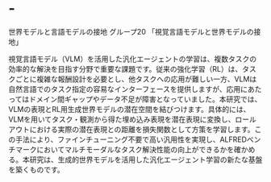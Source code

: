 # -
世界モデルと言語モデルの接地
グループ20
「視覚言語モデルと世界モデルの接地」


視覚言語モデル（VLM）を活用した汎化エージェントの学習は、複数タスクの効率的な解決を目指す分野で重要な課題です。従来の強化学習（RL）は、タスクごとに複雑な報酬設計を必要とし、他タスクへの応用が難しい一方、VLMは自然言語でのタスク指定の容易なインターフェースを提供しますが、応用にあたってはドメイン間ギャップやデータ不足が障害となっていました。本研究では、VLMの表現とRL用生成世界モデルの潜在空間を結びつけます。具体的には、VLMを用いてタスク・観測から得た埋め込み表現を潜在表現に変換し、ロールアウトにおける実際の潜在表現との距離を損失関数として方策を学習します。この手法により、ファインチューニング不要で高い汎用性を実現し、ALFREDベンチマークにおいてマルチモーダルなタスク解決性能の向上ができるかを確かめる。本研究は、生成的世界モデルを活用した汎化エージェント学習の新たな基盤を築くものです。

